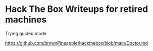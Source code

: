 # Hack The Box Writeups for retired machines

Trying guided mode.

https://github.com/brownPineapple/hackthebox/blob/main/Doctor.md
